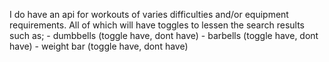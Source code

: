 I do have an api for workouts of varies difficulties and/or equipment requirements. 
    All of which will have toggles to lessen the search results such as;
        - dumbbells (toggle have, dont have)
        - barbells (toggle have, dont have)
        - weight bar (toggle have, dont have)

    